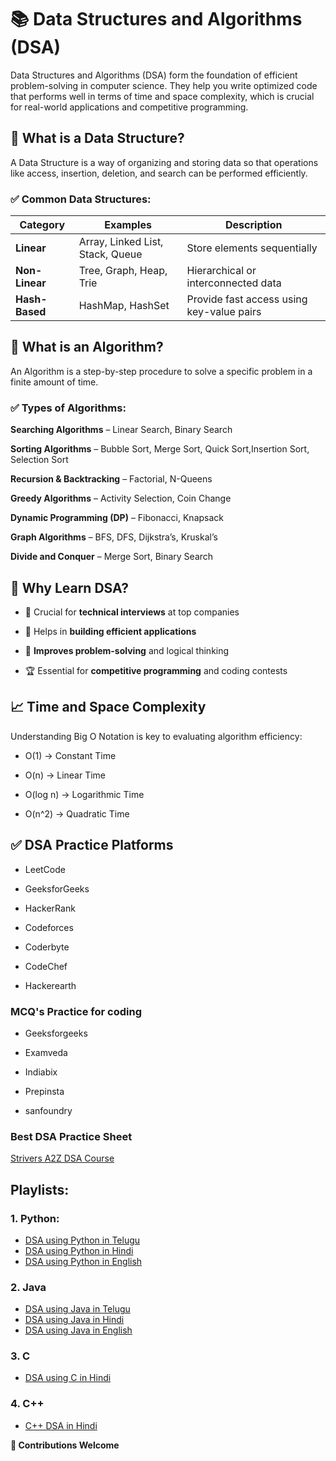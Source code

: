 # 📚 Data Structures and Algorithms (DSA)
Data Structures and Algorithms (DSA) form the foundation of efficient problem-solving in computer science. They help you write optimized code that performs well in terms of time and space complexity, which is crucial for real-world applications and competitive programming.

## 🔹 What is a Data Structure?
A Data Structure is a way of organizing and storing data so that operations like access, insertion, deletion, and search can be performed efficiently.

### ✅ Common Data Structures:

| Category       | Examples                         | Description                               |
| -------------- | -------------------------------- | ----------------------------------------- |
| **Linear**     | Array, Linked List, Stack, Queue | Store elements sequentially               |
| **Non-Linear** | Tree, Graph, Heap, Trie          | Hierarchical or interconnected data       |
| **Hash-Based** | HashMap, HashSet                 | Provide fast access using key-value pairs |

## 🔹 What is an Algorithm?
An Algorithm is a step-by-step procedure to solve a specific problem in a finite amount of time.

### ✅ Types of Algorithms:

**Searching Algorithms** – Linear Search, Binary Search

**Sorting Algorithms** – Bubble Sort, Merge Sort, Quick Sort,Insertion Sort, Selection Sort

**Recursion & Backtracking** – Factorial, N-Queens

**Greedy Algorithms** – Activity Selection, Coin Change

**Dynamic Programming (DP)** – Fibonacci, Knapsack

**Graph Algorithms** – BFS, DFS, Dijkstra’s, Kruskal’s

**Divide and Conquer** – Merge Sort, Binary Search

## 🧠 Why Learn DSA?

- 💼 Crucial for **technical interviews** at top companies

- 🚀 Helps in **building efficient applications**

- 🔎 **Improves problem-solving** and logical thinking

- 🏆 Essential for **competitive programming** and coding contests

## 📈 Time and Space Complexity

Understanding Big O Notation is key to evaluating algorithm efficiency:

- O(1) → Constant Time

- O(n) → Linear Time

- O(log n) → Logarithmic Time

- O(n^2) → Quadratic Time

## ✅ DSA Practice Platforms

- LeetCode

- GeeksforGeeks

- HackerRank

- Codeforces

- Coderbyte

- CodeChef

- Hackerearth 

### MCQ's Practice for coding

- Geeksforgeeks

- Examveda

- Indiabix

- Prepinsta

- sanfoundry

### Best DSA Practice Sheet

[Strivers A2Z DSA Course](https://takeuforward.org/strivers-a2z-dsa-course/strivers-a2z-dsa-course-sheet-2?fbclid=IwZXh0bgNhZW0CMTEAAR5eB-gxu9DDATmR9mNJ1dx8wZ2B3IZy3f46pcY678wbzXQ2K12_KNegcj5nhA_aem_4nELi6s-9slm_M0ybwdMWA)

## Playlists:

### 1. Python:

- [DSA using Python in Telugu](https://www.youtube.com/playlist?list=PLjzLBp9HHZWiJrhfJzTAEbwdpQIfUXtwP) 
- [DSA using Python in Hindi](https://www.youtube.com/playlist?list=PLhR2IpV1b2FwWwviBHRrR118YAaSlyhTU) 
- [DSA using Python in English](https://www.youtube.com/playlist?list=PLKYEe2WisBTFEr6laH5bR2J19j7sl5O8R) 

### 2. Java

- [DSA using Java in Telugu](https://www.youtube.com/playlist?list=PLjzLBp9HHZWhVXBSPS1VqxXXDoVk07gd9) 
- [DSA using Java in Hindi](https://www.youtube.com/playlist?list=PLfqMhTWNBTe3LtFWcvwpqTkUSlB32kJop) 
- [DSA using Java in English](https://youtu.be/xWLxhF3b5P8?si=74pW-oryi-KwgT33) 

### 3. C 

- [DSA using C in Hindi](https://www.youtube.com/playlist?list=PLu0W_9lII9ahIappRPN0MCAgtOu3lQjQi) 

### 4. C++

- [C++ DSA in Hindi](https://www.youtube.com/playlist?list=PLfqMhTWNBTe137I_EPQd34TsgV6IO55pt) 

**🤝 Contributions Welcome**


